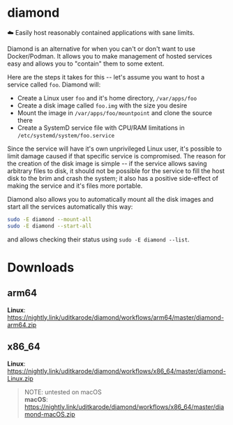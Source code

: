 # diamond
☁️ Easily host reasonably contained applications with sane limits.
  
Diamond is an alternative for when you can't or don't want to use Docker/Podman. It allows you to make management of hosted services easy and allows you to "contain" them to some extent.
  
Here are the steps it takes for this -- let's assume you want to host a service called `foo`.
Diamond will:
* Create a Linux user `foo` and it's home directory, `/var/apps/foo`
* Create a disk image called `foo.img` with the size you desire
* Mount the image in `/var/apps/foo/mountpoint` and clone the source there
* Create a SystemD service file with CPU/RAM limitations in `/etc/systemd/system/foo.service`
  
Since the service will have it's own unprivileged Linux user, it's possible to limit damage caused if that specific service is compromised. The reason for the creation of the disk image is simple -- if the service allows saving arbitrary files to disk, it should not be possible for the service to fill the host disk to the brim and crash the system; it also has a positive side-effect of making the service and it's files more portable.
  
Diamond also allows you to automatically mount all the disk images and start all the services automatically this way:
```bash
sudo -E diamond --mount-all
sudo -E diamond --start-all
```
  
and allows checking their status using `sudo -E diamond --list`.

# Downloads  
## arm64
**Linux**: https://nightly.link/uditkarode/diamond/workflows/arm64/master/diamond-arm64.zip  

## x86_64
**Linux**: https://nightly.link/uditkarode/diamond/workflows/x86_64/master/diamond-Linux.zip  

> NOTE: untested on macOS  
**macOS**: https://nightly.link/uditkarode/diamond/workflows/x86_64/master/diamond-macOS.zip
